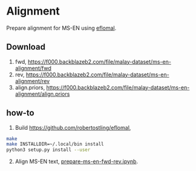 # Alignment

Prepare alignment for MS-EN using [eflomal](https://github.com/robertostling/eflomal).

## Download

1. fwd, https://f000.backblazeb2.com/file/malay-dataset/ms-en-alignment/fwd
2. rev, https://f000.backblazeb2.com/file/malay-dataset/ms-en-alignment/rev
3. align.priors, https://f000.backblazeb2.com/file/malay-dataset/ms-en-alignment/align.priors

## how-to

1. Build https://github.com/robertostling/eflomal,

```bash
make
make INSTALLDIR=~/.local/bin install
python3 setup.py install --user
```

2. Align MS-EN text, [prepare-ms-en-fwd-rev.ipynb](prepare-ms-en-fwd-rev.ipynb).